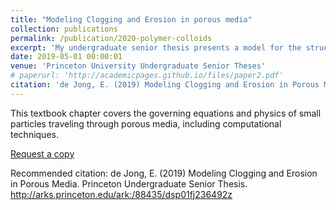 ```yaml
---
title: "Modeling Clogging and Erosion in porous media"
collection: publications
permalink: /publication/2020-polymer-colloids
excerpt: 'My undergraduate senior thesis presents a model for the structure of a porous medium solved simultaneously with a concentration of colloids flowing through the medium.'
date: 2019-05-01 00:00:01
venue: 'Princeton University Undergraduate Senior Theses'
# paperurl: 'http://academicpages.github.io/files/paper2.pdf'
citation: 'de Jong, E. (2019) Modeling Clogging and Erosion in Porous Media. Princeton Undergraduate Senior Thesis. http://arks.princeton.edu/ark:/88435/dsp01fj236492z'
---
```

This textbook chapter covers the governing equations and physics of small particles traveling through porous media, including computational techniques.

[Request a copy](https://dataspace.princeton.edu/handle/88435/dsp01fj236492z)

Recommended citation: de Jong, E. (2019) Modeling Clogging and Erosion in Porous Media. Princeton Undergraduate Senior Thesis. http://arks.princeton.edu/ark:/88435/dsp01fj236492z